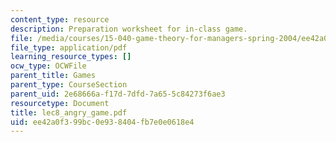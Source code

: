 ```yaml
---
content_type: resource
description: Preparation worksheet for in-class game.
file: /media/courses/15-040-game-theory-for-managers-spring-2004/ee42a0f399bc0e938404fb7e0e0618e4_lec8_angry_game.pdf
file_type: application/pdf
learning_resource_types: []
ocw_type: OCWFile
parent_title: Games
parent_type: CourseSection
parent_uid: 2e68666a-f17d-7dfd-7a65-5c84273f6ae3
resourcetype: Document
title: lec8_angry_game.pdf
uid: ee42a0f3-99bc-0e93-8404-fb7e0e0618e4
---
```

